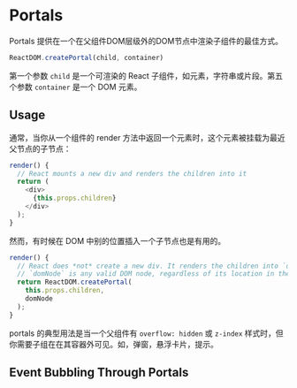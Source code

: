 # Portals

Portals 提供在一个在父组件DOM层级外的DOM节点中渲染子组件的最佳方式。

```js
ReactDOM.createPortal(child, container)
```

第一个参数 `child` 是一个可渲染的 React 子组件，如元素，字符串或片段。第五个参数 `container` 是一个 DOM 元素。

## Usage

通常，当你从一个组件的 render 方法中返回一个元素时，这个元素被挂载为最近父节点的子节点：

```js
render() {
  // React mounts a new div and renders the children into it
  return (
    <div>
      {this.props.children}
    </div>
  );
}
```

然而，有时候在 DOM 中别的位置插入一个子节点也是有用的。

```js
render() {
  // React does *not* create a new div. It renders the children into `domNode`.
  // `domNode` is any valid DOM node, regardless of its location in the DOM.
  return ReactDOM.createPortal(
    this.props.children,
    domNode
  );
}
```

portals 的典型用法是当一个父组件有 `overflow: hidden` 或 `z-index` 样式时，但你需要子组在在其容器外可见。如，弹窗，悬浮卡片，提示。

## Event Bubbling Through Portals
